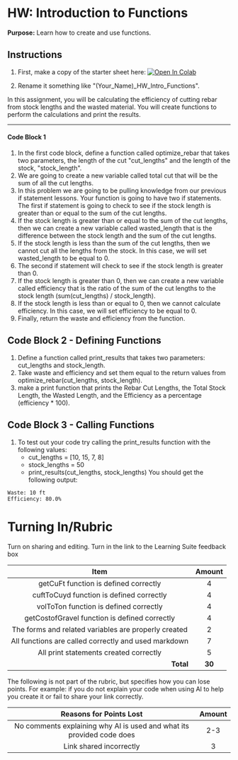 #  HW: Introduction to Functions

**Purpose:** Learn how to create and use functions.

## Instructions

1. First, make a copy of the starter sheet here: <a href="https://colab.research.google.com/github/byu-cce270/content/blob/main/docs/unit2/04_intro_functions/(Starter_Workbook)_HW_Intro_Functions.ipynb" target="_blank"><img src="https://colab.research.google.com/assets/colab-badge.svg" alt="Open In Colab"/></a>

2. Rename it something like "(Your_Name)_HW_Intro_Functions".

In this assignment, you will be calculating the efficiency of cutting rebar from stock lengths and the wasted material. 
You will 
create functions to perform the calculations and print the results.

---

#### Code Block 1

1. In the first code block, define a function called optimize_rebar that takes two parameters, the length of the cut "cut_lengths" and the length of the stock, "stock_length".
2. We are going to create a new variable called total cut that will be the sum of all the cut lengths.
3. In this problem we are going to be pulling knowledge from our previous if statement lessons. Your function is going 
   to have two if statements. The first if statement is going to check to see if the stock length is greater than or 
   equal to the sum of the 
   cut lengths. 
4. If the stock length is greater than or equal to the sum of the cut lengths, then we can create a new variable 
   called wasted_length that is the difference between the stock length and the sum of the cut lengths.
5. If the stock length is less than the sum of the cut lengths, then we cannot cut all the lengths from the stock. 
   In this case, we will set wasted_length to be equal to 0.
4. The second if statement will check to see if the stock length is greater than 0.
5. If the stock length is greater than 0, then we can create a new variable called efficiency that is the ratio of 
   the sum of the cut lengths to the stock length (sum(cut_lengths) / stock_length).
6. If the stock length is less than or equal to 0, then we cannot calculate efficiency. In this case, we will set 
   efficiency to be equal to 0.
7. Finally, return the waste and efficiency from the function.

## Code Block 2 - Defining Functions
1. Define a function called print_results that takes two parameters: cut_lengths and stock_length.
2. Take waste and efficiency and set them equal to the return values from optimize_rebar(cut_lengths, stock_length).
3. make a print function that prints the Rebar Cut Lengths, the Total Stock Length, the Wasted Length, and the 
   Efficiency as a percentage (efficiency * 100).

## Code Block 3 - Calling Functions
1. To test out your code try calling the print_results function with the following values:
   - cut_lengths = [10, 15, 7, 8]
   - stock_lengths = 50
   - print_results(cut_lengths, stock_lengths)
You should get the following output:
```
Waste: 10 ft
Efficiency: 80.0%
```
# Turning In/Rubric

Turn on sharing and editing. Turn in the link to the Learning Suite feedback box

|                            **Item**                             | **Amount** |  
|:---------------------------------------------------------------:|:----------:|
|               getCuFt function is defined correctly             |     4      |
|             cuftToCuyd function is defined correctly            |     4      |
|              volToTon function is defined correctly             |     4      |
|          getCostofGravel function is defined correctly          |     4      |
|      The forms and related variables are properly created       |     2      |
|               All functions are called correctly and used markdown               |     7      |
|             All print statements created correctly              |     5      |
|         <div style="text-align: right">**Total**</div>          |   **30**   |

The following is not part of the rubric, but specifies how you can lose points. For example: if you do not explain your code when using AI to help you create it or fail to share your link correctly.

|                      **Reasons for Points Lost**                         | **Amount** |  
|:------------------------------------------------------------------------:|:----------:|
|  No comments explaining why AI is used and what its provided code does   |     2-3    |
|                       Link shared incorrectly                            |      3     |
